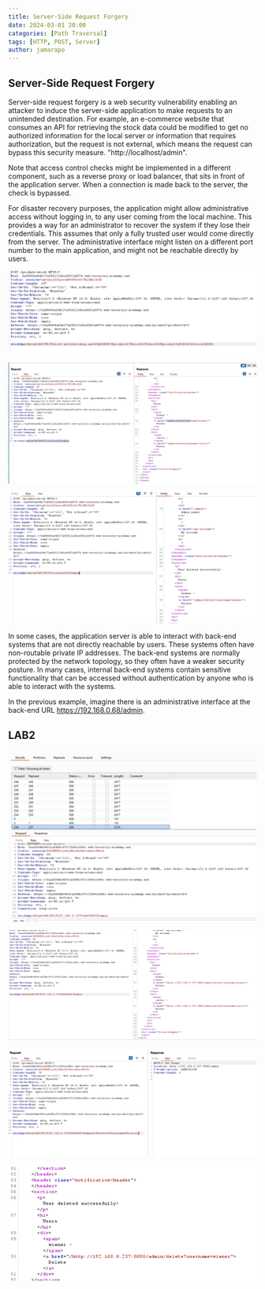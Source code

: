 ```yaml
---
title: Server-Side Request Forgery
date: 2024-03-01 20:00 
categories: [Path Traversal]
tags: [HTTP, POST, Server]
author: jamarapo
---
```


## Server-Side Request Forgery
Server-side request forgery is a web security vulnerability enabling an attacker to induce the server-side application to make requests to an unintended destination. For example, an e-commerce website that consumes an API for retrieving the stock data could be modified to get no authorized information for the local server or information that requires authorization, but the request is not external, which means the request can bypass this security measure. "http://localhost/admin".


Note that access control checks might be implemented in a different component, such as a reverse proxy or load balancer, that sits in front of the application server. When a connection is made back to the server, the check is bypassed.

For disaster recovery purposes, the application might allow administrative access without logging in, to any user coming from the local machine. This provides a way for an administrator to recover the system if they lose their credentials. This assumes that only a fully trusted user would come directly from the server. The administrative interface might listen on a different port number to the main application, and might not be reachable directly by users.

![alt text](/assets/img/posts/SSRF/image-2.png)

![alt text](/assets/img/posts/SSRF/image.png)

![alt text](/assets/img/posts/SSRF/image-1.png)


 In some cases, the application server is able to interact with back-end systems that are not directly reachable by users. These systems often have non-routable private IP addresses. The back-end systems are normally protected by the network topology, so they often have a weaker security posture. In many cases, internal back-end systems contain sensitive functionality that can be accessed without authentication by anyone who is able to interact with the systems.

In the previous example, imagine there is an administrative interface at the back-end URL https://192.168.0.68/admin.

## LAB2

![alt text](/assets/img/posts/SSRF/image-4.png)

![alt text](/assets/img/posts/SSRF/image-3.png)

![alt text](/assets/img/posts/SSRF/image-6.png)

![alt text](/assets/img/posts/SSRF/image-5.png)